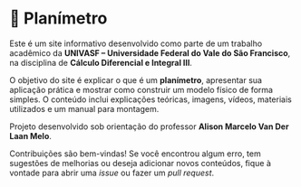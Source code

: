 # 📐 Planímetro

Este é um site informativo desenvolvido como parte de um trabalho acadêmico da **UNIVASF – Universidade Federal do Vale do São Francisco**, na disciplina de **Cálculo Diferencial e Integral III**.

O objetivo do site é explicar o que é um **planímetro**, apresentar sua aplicação prática e mostrar como construir um modelo físico de forma simples. O conteúdo inclui explicações teóricas, imagens, vídeos, materiais utilizados e um manual para montagem.

Projeto desenvolvido sob orientação do professor **Alison Marcelo Van Der Laan Melo**.

Contribuições são bem-vindas! Se você encontrou algum erro, tem sugestões de melhorias ou deseja adicionar novos conteúdos, fique à vontade para abrir uma *issue* ou fazer um *pull request*.